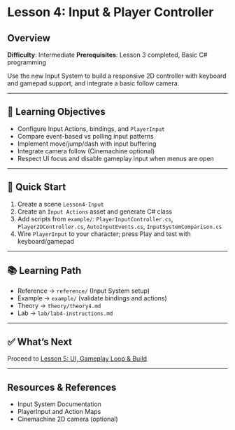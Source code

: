 # Lesson 4: Input & Player Controller

## Overview

**Difficulty**: Intermediate
**Prerequisites**: Lesson 3 completed, Basic C# programming

Use the new Input System to build a responsive 2D controller with keyboard and gamepad support, and integrate a basic follow camera.

---

## 🎯 Learning Objectives

- Configure Input Actions, bindings, and `PlayerInput`
- Compare event-based vs polling input patterns
- Implement move/jump/dash with input buffering
- Integrate camera follow (Cinemachine optional)
- Respect UI focus and disable gameplay input when menus are open

---

## 🚀 Quick Start

1. Create a scene `Lesson4-Input`
2. Create an `Input Actions` asset and generate C# class
3. Add scripts from `example/`: `PlayerInputController.cs`, `Player2DController.cs`, `AutoInputEvents.cs`, `InputSystemComparison.cs`
4. Wire `PlayerInput` to your character; press Play and test with keyboard/gamepad

---

## 📚 Learning Path

- Reference → `reference/` (Input System setup)
- Example → `example/` (validate bindings and actions)
- Theory → `theory/theory4.md`
- Lab → `lab/lab4-instructions.md`

---

## ✅ What’s Next

Proceed to [Lesson 5: UI, Gameplay Loop & Build](../lesson5-ui-complete-game/)

---

## Resources & References

- Input System Documentation
- PlayerInput and Action Maps
- Cinemachine 2D camera (optional)


